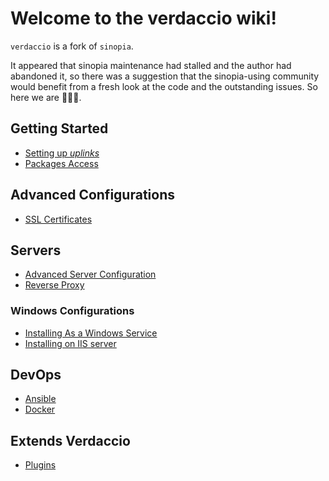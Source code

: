 # Welcome to the verdaccio wiki!

`verdaccio` is a fork of `sinopia`.

It appeared that sinopia maintenance had stalled and the author had abandoned it, 
so there was a suggestion that the sinopia-using community would benefit 
from a fresh look at the code and the outstanding issues. So here we are 🎉🎉🎉.

## Getting Started

<!---
* [Command Line](cli.md)
* [Understand the configuration file](config.md)
-->
* [Setting up *uplinks*](uplinks.md)
* [Packages Access](packages.md)
<!---
* [Logs](logs.md)
* [Configure the Web](web.md)
* [Enable Notifications](notifications.md)
* [Understand the storage](storage.md)
* [Authorization and access](auth.md)
* [Installing Plugins](plugins.md)
-->

## Advanced Configurations

* [SSL Certificates](ssl.md)

## Servers

* [Advanced Server Configuration](server.md)
* [Reverse Proxy](reverse-proxy.md)

### Windows Configurations

* [Installing As a Windows Service](windows.md)
* [Installing on IIS server](iss-server.md)

## DevOps

* [Ansible](ansible.md)
* [Docker](docker.md)

## Extends Verdaccio

* [Plugins](plugins.md)
